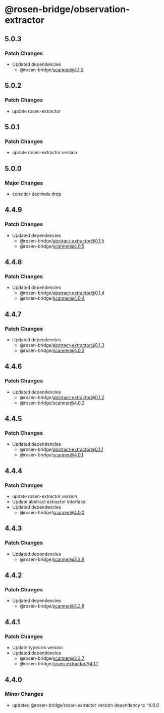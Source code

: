 # @rosen-bridge/observation-extractor

## 5.0.3

### Patch Changes

- Updated dependencies
  - @rosen-bridge/scanner@4.1.0

## 5.0.2

### Patch Changes

- update rosen-extractor

## 5.0.1

### Patch Changes

- update rosen-extractor version

## 5.0.0

### Major Changes

- consider decimals drop

## 4.4.9

### Patch Changes

- Updated dependencies
  - @rosen-bridge/abstract-extractor@0.1.5
  - @rosen-bridge/scanner@4.0.5

## 4.4.8

### Patch Changes

- Updated dependencies
  - @rosen-bridge/abstract-extractor@0.1.4
  - @rosen-bridge/scanner@4.0.4

## 4.4.7

### Patch Changes

- Updated dependencies
  - @rosen-bridge/abstract-extractor@0.1.3
  - @rosen-bridge/scanner@4.0.3

## 4.4.6

### Patch Changes

- Updated dependencies
  - @rosen-bridge/abstract-extractor@0.1.2
  - @rosen-bridge/scanner@4.0.2

## 4.4.5

### Patch Changes

- Updated dependencies
  - @rosen-bridge/abstract-extractor@0.1.1
  - @rosen-bridge/scanner@4.0.1

## 4.4.4

### Patch Changes

- update rosen-extractor version
- Update abstract extractor interface
- Updated dependencies
  - @rosen-bridge/scanner@4.0.0

## 4.4.3

### Patch Changes

- Updated dependencies
  - @rosen-bridge/scanner@3.2.9

## 4.4.2

### Patch Changes

- Updated dependencies
  - @rosen-bridge/scanner@3.2.8

## 4.4.1

### Patch Changes

- Update typeorm version
- Updated dependencies
  - @rosen-bridge/scanner@3.2.7
  - @rosen-bridge/rosen-extractor@4.1.1

## 4.4.0

### Minor Changes

- updated @rosen-bridge/rosen-extractor version dependency to ^4.0.0
